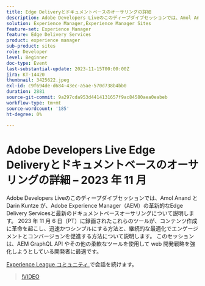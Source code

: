 ```yaml
---
title: Edge Deliveryとドキュメントベースのオーサリングの詳細
description: Adobe Developers Liveのこのディープダイブセッションでは、Amol Anand と Darin Kuntze が、Adobe Experience Manager（AEM）の革新的なEdge Delivery Servicesと最新のドキュメントベースオーサリングについて説明します。 2023 年 11 月 6 日（PT）に録画されたこれらのツールが、コンテンツ作成に革命を起こし、迅速かつシンプルにする方法と、継続的な最適化でエンゲージメントとコンバージョンを促進する方法について説明します。 このセッションは、AEM GraphQL API やその他の柔軟なツールを使用して web 開発戦略を強化しようとしている開発者に最適です。
solution: Experience Manager,Experience Manager Sites
feature-set: Experience Manager
feature: Edge Delivery Services
product: experience manager
sub-product: sites
role: Developer
level: Beginner
doc-type: Event
last-substantial-update: 2023-11-15T00:00:00Z
jira: KT-14420
thumbnail: 3425622.jpeg
exl-id: c9f694de-d684-43ec-a5ae-570d738b4bb0
duration: 2881
source-git-commit: 9a297cda953d4414131657f9ac84580aea0eabeb
workflow-type: tm+mt
source-wordcount: '185'
ht-degree: 0%

---
```


# Adobe Developers Live Edge Deliveryとドキュメントベースのオーサリングの詳細 – 2023 年 11 月

Adobe Developers Liveのこのディープダイブセッションでは、Amol Anand と Darin Kuntze が、Adobe Experience Manager（AEM）の革新的なEdge Delivery Servicesと最新のドキュメントベースオーサリングについて説明します。 2023 年 11 月 6 日（PT）に録画されたこれらのツールが、コンテンツ作成に革命を起こし、迅速かつシンプルにする方法と、継続的な最適化でエンゲージメントとコンバージョンを促進する方法について説明します。 このセッションは、AEM GraphQL API やその他の柔軟なツールを使用して web 開発戦略を強化しようとしている開発者に最適です。

[Experience League コミュニティ ](https://adobe.ly/46KMTsh) で会話を続けます。

>[!VIDEO](https://video.tv.adobe.com/v/3425622/?learn=on)
